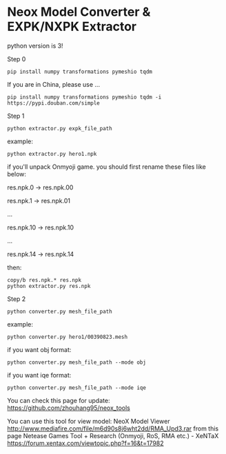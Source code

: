 # Neox Model Converter & EXPK/NXPK Extractor

python version is 3!

Step 0
```
pip install numpy transformations pymeshio tqdm
```
If you are in China, please use ...
```
pip install numpy transformations pymeshio tqdm -i https://pypi.douban.com/simple
```
Step 1
```
python extractor.py expk_file_path
```
example:
```
python extractor.py hero1.npk
```
if you'll unpack Onmyoji game.
you should first rename these files like below:

res.npk.0 -> res.npk.00

res.npk.1 -> res.npk.01

...

res.npk.10 -> res.npk.10

...

res.npk.14 -> res.npk.14


then:
```
copy/b res.npk.* res.npk
python extractor.py res.npk
```

Step 2
```
python converter.py mesh_file_path
```
example:
```
python converter.py hero1/00390823.mesh
```
if you want obj format:
```
python converter.py mesh_file_path --mode obj
```
if you want iqe format:
```
python converter.py mesh_file_path --mode iqe
```

You can check this page for update:
https://github.com/zhouhang95/neox_tools

You can use this tool for view model:
NeoX Model Viewer
http://www.mediafire.com/file/m6d90s8j6wht2dd/RMA_Upd3.rar
from this page
Netease Games Tool + Research (Onmyoji, RoS, RMA etc.) - XeNTaX
https://forum.xentax.com/viewtopic.php?f=16&t=17982